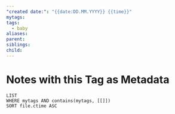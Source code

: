 ```yaml
---
"created date:": "{{date:DD.MM.YYYY}} {{time}}"
mytags:
tags: 
  - baby
aliases: 
parent: 
siblings: 
child:
---
```

# Notes with this Tag as Metadata
```dataview
LIST
WHERE mytags AND contains(mytags, [[]])
SORT file.ctime ASC
```

